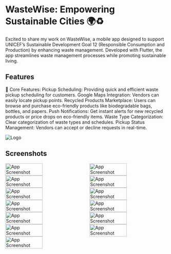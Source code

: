 
# WasteWise: Empowering Sustainable Cities 🌍♻️

Excited to share my work on WasteWise, a mobile app designed to support UNICEF’s Sustainable Development Goal 12 (Responsible Consumption and Production) by enhancing waste management. Developed with Flutter, the app streamlines waste management processes while promoting sustainable living.

## Features

📌 Core Features:
Pickup Scheduling: Providing quick and efficient waste pickup scheduling for customers.
Google Maps Integration: Vendors can easily locate pickup points.
Recycled Products Marketplace: Users can browse and purchase eco-friendly products like biodegradable bags, bottles, and papers.
Push Notifications: Get instant alerts for new recycled products or price drops on eco-friendly items.
Waste Type Categorization: Clear categorization of waste types and schedules.
Pickup Status Management: Vendors can accept or decline requests in real-time.

![Logo](assets/images/waste-wise-high-resolution-logo-transparent.png)

## Screenshots

<div style="display: flex; flex-wrap: wrap; justify-content: space-between;">
    <img src="screenshots/Screenshot_1732945039.png" alt="App Screenshot" width="48%" height="auto">
    <img src="screenshots/Screenshot_1732947266.png" alt="App Screenshot" width="48%" height="auto">
    <img src="screenshots/Screenshot_1732944286.png" alt="App Screenshot" width="48%" height="auto">
    <img src="screenshots/Screenshot_1732943245.png" alt="App Screenshot" width="48%" height="auto">
    <img src="screenshots/Screenshot_1732943280.png" alt="App Screenshot" width="48%" height="auto">
    <img src="screenshots/Screenshot_1732950549.png" alt="App Screenshot" width="48%" height="auto">
    <img src="screenshots/Screenshot_1732950506.png" alt="App Screenshot" width="48%" height="auto">
    <img src="screenshots/Screenshot_1732943252.png" alt="App Screenshot" width="48%" height="auto">
    <img src="screenshots/Screenshot_1732943293.png" alt="App Screenshot" width="48%" height="auto">
    <img src="screenshots/Screenshot_1732943263.png" alt="App Screenshot" width="48%" height="auto">
    <img src="screenshots/Screenshot_1732944286.png" alt="App Screenshot" width="48%" height="auto">
    <img src="screenshots/Screenshot_1732943321.png" alt="App Screenshot" width="48%" height="auto">
    <img src="screenshots/Screenshot_1732943345.png" alt="App Screenshot" width="48%" height="auto">
</div>



